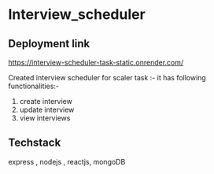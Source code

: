 # Interview_scheduler
## Deployment link
 https://interview-scheduler-task-static.onrender.com/
 
 Created interview scheduler for scaler task :-
 it has following functionalities:-
 1. create interview
 2. update interview
 3. view interviews
## Techstack
 express , nodejs , reactjs, mongoDB

